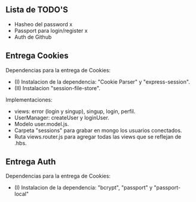 ## Lista de TODO'S

- Hasheo del password x
- Passport para login/register x
- Auth de Github

## Entrega Cookies

Dependencias para la entrega de Cookies:

- (I) Instalacion de la dependencia: "Cookie Parser" y "express-session".
- (II) Instalacion "session-file-store".

Implementaciones:

- views: error (login y singup), singup, login, perfil.
- UserManager: createUser y loginUser.
- Modelo user.model.js.
- Carpeta "sessions" para grabar en mongo los usuarios conectados.
- Ruta views.router.js para agregar todas las views que se reflejan de .hbs.

## Entrega Auth

Dependencias para la entrega de Cookies:

- (I) Instalacion de la dependencia: "bcrypt", "passport" y "passport-local"